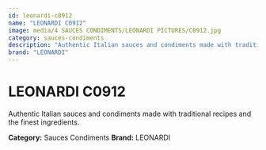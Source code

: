 ```yaml
---
id: leonardi-c0912
name: "LEONARDI C0912"
image: media/4 SAUCES CONDIMENTS/LEONARDI PICTURES/C0912.jpg
category: sauces-condiments
description: "Authentic Italian sauces and condiments made with traditional recipes and the finest ingredients."
brand: "LEONARDI"
---
```


# LEONARDI C0912

Authentic Italian sauces and condiments made with traditional recipes and the finest ingredients.

**Category:** Sauces Condiments
**Brand:** LEONARDI
